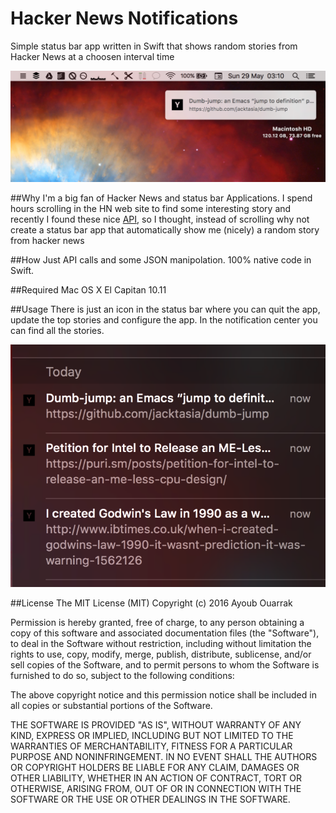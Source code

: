# Hacker News Notifications
Simple status bar app written in Swift that shows random stories from Hacker News at a choosen interval time
     
     
![](https://raw.githubusercontent.com/AyoubOuarrak/Hacker-News-Notifications/master/Hacker%20News%20Notification/Resources/Screen%20Shot%202016-05-29%20at%2003.09.58.png)

##Why
I'm a big fan of Hacker News and status bar Applications. I spend hours scrolling in the HN web site to find some interesting story and recently I found these nice [API](https://github.com/HackerNews/API), so I thought, instead of scrolling why not create a status bar app that automatically show me (nicely) a random story from hacker news

##How
Just API calls and some JSON manipolation. 100% native code in Swift.

##Required
Mac OS X El Capitan 10.11  

##Usage
There is just an icon in the status bar where you can quit the app, update the top stories and configure the app. In the notification center you can find all the stories.

![](https://raw.githubusercontent.com/AyoubOuarrak/Hacker-News-Notifications/master/Hacker%20News%20Notification/Resources/Screen%20Shot%202016-05-29%20at%2003.10.06.png)

##License
The MIT License (MIT)
Copyright (c) 2016 Ayoub Ouarrak

Permission is hereby granted, free of charge, to any person obtaining a copy of this software and associated documentation files (the "Software"), to deal in the Software without restriction, including without limitation the rights to use, copy, modify, merge, publish, distribute, sublicense, and/or sell copies of the Software, and to permit persons to whom the Software is furnished to do so, subject to the following conditions:

The above copyright notice and this permission notice shall be included in all copies or substantial portions of the Software.

THE SOFTWARE IS PROVIDED "AS IS", WITHOUT WARRANTY OF ANY KIND, EXPRESS OR IMPLIED, INCLUDING BUT NOT LIMITED TO THE WARRANTIES OF MERCHANTABILITY, FITNESS FOR A PARTICULAR PURPOSE AND NONINFRINGEMENT. IN NO EVENT SHALL THE AUTHORS OR COPYRIGHT HOLDERS BE LIABLE FOR ANY CLAIM, DAMAGES OR OTHER LIABILITY, WHETHER IN AN ACTION OF CONTRACT, TORT OR OTHERWISE, ARISING FROM, OUT OF OR IN CONNECTION WITH THE SOFTWARE OR THE USE OR OTHER DEALINGS IN THE SOFTWARE.
